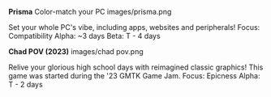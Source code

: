**Prisma** Color-match your PC
images/prisma.png

Set your whole PC's vibe, including apps, websites and peripherals!
Focus: Compatibility
Alpha: ~3 days
Beta: T - 4 days


**Chad POV (2023)**
images/chad pov.png

Relive your glorious high school days with reimagined classic graphics!
This game was started during the '23 GMTK Game Jam.
Focus: Epicness
Alpha: T - 2 days